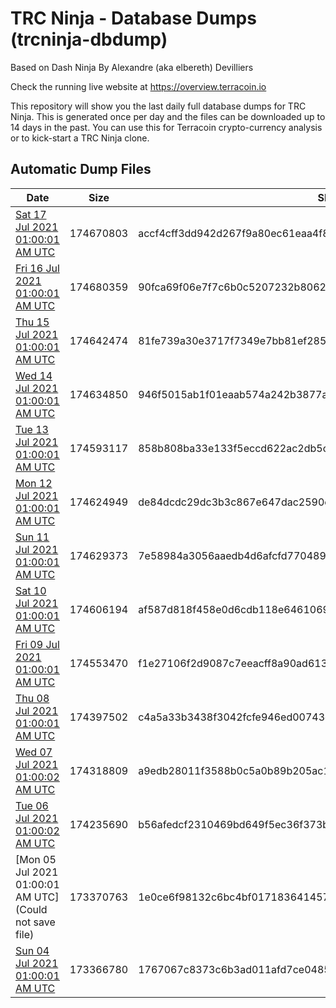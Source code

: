 # TRC Ninja - Database Dumps (trcninja-dbdump)
Based on Dash Ninja By Alexandre (aka elbereth) Devilliers

Check the running live website at https://overview.terracoin.io

This repository will show you the last daily full database dumps for TRC Ninja. This is generated once per day and the files can be downloaded up to 14 days in the past.
You can use this for Terracoin crypto-currency analysis or to kick-start a TRC Ninja clone.


## Automatic Dump Files
| Date | Size | SHA256 |
|--|--|--|
| [Sat 17 Jul 2021 01:00:01 AM UTC](https://transfer.sh/QHzs5/trcninja-dbdump-20210717010001.tar.bz2) | 174670803 | accf4cff3dd942d267f9a80ec61eaa4f871cf3ffb75214e293b3dc2990bd0580 | 
| [Fri 16 Jul 2021 01:00:01 AM UTC](https://transfer.sh/cIX2M/trcninja-dbdump-20210716010001.tar.bz2) | 174680359 | 90fca69f06e7f7c6b0c5207232b80624161786a0645f7b8c776ad1f6acde6b96 | 
| [Thu 15 Jul 2021 01:00:01 AM UTC]() | 174642474 | 81fe739a30e3717f7349e7bb81ef28567870ff0b493dfdc60ad23e9c802899a7 | 
| [Wed 14 Jul 2021 01:00:01 AM UTC](https://transfer.sh/1JEfb4n/trcninja-dbdump-20210714010001.tar.bz2) | 174634850 | 946f5015ab1f01eaab574a242b3877aee12fcb4903cfbf7d5e08c1965baad5a1 | 
| [Tue 13 Jul 2021 01:00:01 AM UTC](https://transfer.sh/185JO84/trcninja-dbdump-20210713010001.tar.bz2) | 174593117 | 858b808ba33e133f5eccd622ac2db5c2cd1f180eb644e59ccdc1bb26e1f15289 | 
| [Mon 12 Jul 2021 01:00:01 AM UTC](https://transfer.sh/1Y7Jswf/trcninja-dbdump-20210712010001.tar.bz2) | 174624949 | de84dcdc29dc3b3c867e647dac2590c2123000e01e1352057b96b47965bb49fb | 
| [Sun 11 Jul 2021 01:00:01 AM UTC](https://transfer.sh/1C2MFae/trcninja-dbdump-20210711010001.tar.bz2) | 174629373 | 7e58984a3056aaedb4d6afcfd770489ba02cd7ccc56548fa59b2377342b12308 | 
| [Sat 10 Jul 2021 01:00:01 AM UTC](https://transfer.sh/1IbKueN/trcninja-dbdump-20210710010001.tar.bz2) | 174606194 | af587d818f458e0d6cdb118e6461069b23bd63681ac8d45a579192ad00a84002 | 
| [Fri 09 Jul 2021 01:00:01 AM UTC](https://transfer.sh/1sg8xAX/trcninja-dbdump-20210709010001.tar.bz2) | 174553470 | f1e27106f2d9087c7eeacff8a90ad6130f2af1fbd130957164bbdb4eb0b49855 | 
| [Thu 08 Jul 2021 01:00:01 AM UTC](https://transfer.sh/1lBg89x/trcninja-dbdump-20210708010001.tar.bz2) | 174397502 | c4a5a33b3438f3042fcfe946ed00743c34aa068b31607ed72cfb25f483748281 | 
| [Wed 07 Jul 2021 01:00:02 AM UTC](https://transfer.sh/1VapNny/trcninja-dbdump-20210707010001.tar.bz2) | 174318809 | a9edb28011f3588b0c5a0b89b205ac12a58bf90d657e93890ea41e8d4ed2caa7 | 
| [Tue 06 Jul 2021 01:00:02 AM UTC](https://transfer.sh/1HHPAX8/trcninja-dbdump-20210706010002.tar.bz2) | 174235690 | b56afedcf2310469bd649f5ec36f373bb5a41f0b4b4d683c4e5c32aedb508468 | 
| [Mon 05 Jul 2021 01:00:01 AM UTC](Could not save file) | 173370763 | 1e0ce6f98132c6bc4bf0171836414576c0627fde844b3cef523d36d69261d2b2 | 
| [Sun 04 Jul 2021 01:00:01 AM UTC](https://transfer.sh/1xjD3DB/trcninja-dbdump-20210704010001.tar.bz2) | 173366780 | 1767067c8373c6b3ad011afd7ce0485bd091b7ac1598f0a44a3e27605091b7e1 | 
